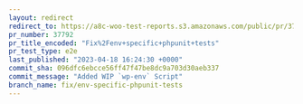 ```yaml
---
layout: redirect
redirect_to: https://a8c-woo-test-reports.s3.amazonaws.com/public/pr/37792/e2e/index.html
pr_number: 37792
pr_title_encoded: "Fix%2Fenv+specific+phpunit+tests"
pr_test_type: e2e
last_published: "2023-04-18 16:24:30 +0000"
commit_sha: 096dfc6ebcce56ff47f47be8dc9a703d30aeb337
commit_message: "Added WIP `wp-env` Script"
branch_name: fix/env-specific-phpunit-tests
---
```

